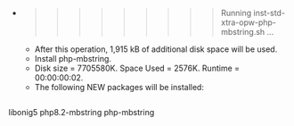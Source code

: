 * >>>>>>>>> Running inst-std-xtra-opw-php-mbstring.sh ...
  * After this operation, 1,915 kB of additional disk space will be used.
  * Install php-mbstring.
  * Disk size = 7705580K. Space Used = 2576K. Runtime = 00:00:00:02.
  * The following NEW packages will be installed:
  ```bash
libonig5 php8.2-mbstring php-mbstring
  ```
